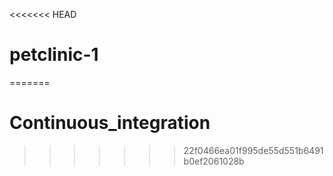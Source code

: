 <<<<<<< HEAD
# petclinic-1
=======
# Continuous_integration
>>>>>>> 22f0466ea01f995de55d551b6491b0ef2061028b
